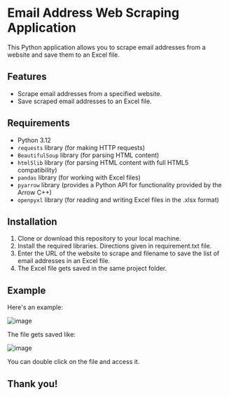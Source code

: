 # Email Address Web Scraping Application
This Python application allows you to scrape email addresses from a website and save them to an Excel file.

## Features
- Scrape email addresses from a specified website.
- Save scraped email addresses to an Excel file.

## Requirements
- Python 3.12
- `requests` library (for making HTTP requests)
- `BeautifulSoup` library (for parsing HTML content)
- `html5lib` library (for parsing HTML content with full HTML5 compatibility)
- `pandas` library (for working with Excel files)
- `pyarrow` library (provides a Python API for functionality provided by the Arrow C++)
- `openpyxl` library (for reading and writing Excel files in the .xlsx format)
  
## Installation
1. Clone or download this repository to your local machine.
2. Install the required libraries. Directions given in requirement.txt file.
3. Enter the URL of the website to scrape and filename to save the list of email addresses in an Excel file.
4. The Excel file gets saved in the same project folder.

## Example
Here's an example:

![image](https://github.com/bhavyajha8/Email-Address-Web-Scraper-/assets/105009730/dd76c692-6a67-48a2-b7cc-d1ec6f2ae491)

The file gets saved like:

![image](https://github.com/bhavyajha8/Email-Address-Web-Scraper-/assets/105009730/ef54a6a8-d88a-466c-9dd1-b6c1dbc6b7cb)

You can double click on the file and access it.

## Thank you!
